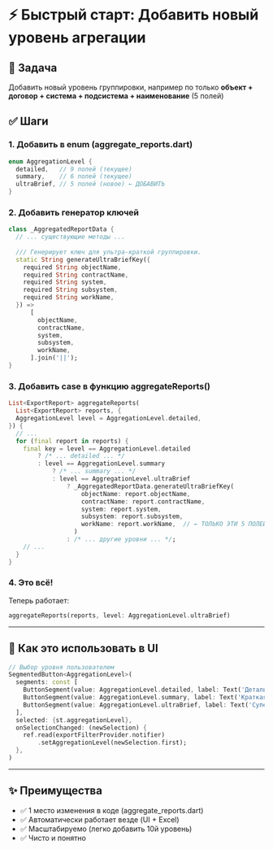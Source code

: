 # ⚡ Быстрый старт: Добавить новый уровень агрегации

## 📌 Задача
Добавить новый уровень группировки, например по только **объект + договор + система + подсистема + наименование** (5 полей)

## ✅ Шаги

### 1. Добавить в enum (aggregate_reports.dart)
```dart
enum AggregationLevel {
  detailed,   // 9 полей (текущее)
  summary,    // 6 полей (текущее)
  ultraBrief, // 5 полей (новое) ← ДОБАВИТЬ
}
```

### 2. Добавить генератор ключей
```dart
class _AggregatedReportData {
  // ... существующие методы ...
  
  /// Генерирует ключ для ультра-краткой группировки.
  static String generateUltraBriefKey({
    required String objectName,
    required String contractName,
    required String system,
    required String subsystem,
    required String workName,
  }) =>
      [
        objectName,
        contractName,
        system,
        subsystem,
        workName,
      ].join('||');
}
```

### 3. Добавить case в функцию aggregateReports()
```dart
List<ExportReport> aggregateReports(
  List<ExportReport> reports, {
  AggregationLevel level = AggregationLevel.detailed,
}) {
  // ... 
  for (final report in reports) {
    final key = level == AggregationLevel.detailed
        ? /* ... detailed ... */
        : level == AggregationLevel.summary
            ? /* ... summary ... */
            : level == AggregationLevel.ultraBrief
                ? _AggregatedReportData.generateUltraBriefKey(
                    objectName: report.objectName,
                    contractName: report.contractName,
                    system: report.system,
                    subsystem: report.subsystem,
                    workName: report.workName,  // ← ТОЛЬКО ЭТИ 5 ПОЛЕЙ
                  )
                : /* ... другие уровни ... */;
    // ...
  }
}
```

### 4. Это всё!

Теперь работает:
```dart
aggregateReports(reports, level: AggregationLevel.ultraBrief)
```

---

## 🎯 Как это использовать в UI

```dart
// Выбор уровня пользователем
SegmentedButton<AggregationLevel>(
  segments: const [
    ButtonSegment(value: AggregationLevel.detailed, label: Text('Детальная')),
    ButtonSegment(value: AggregationLevel.summary, label: Text('Краткая')),
    ButtonSegment(value: AggregationLevel.ultraBrief, label: Text('Супер краткая')), // ← НОВОЕ
  ],
  selected: {st.aggregationLevel},
  onSelectionChanged: (newSelection) {
    ref.read(exportFilterProvider.notifier)
        .setAggregationLevel(newSelection.first);
  },
)
```

---

## ✨ Преимущества

- ✅ 1 место изменения в коде (aggregate_reports.dart)
- ✅ Автоматически работает везде (UI + Excel)
- ✅ Масштабируемо (легко добавить 10й уровень)
- ✅ Чисто и понятно

